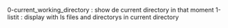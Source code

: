 0-current_working_directory : show de current directory in that moment
1-listit : display with ls files and directorys in current directory
